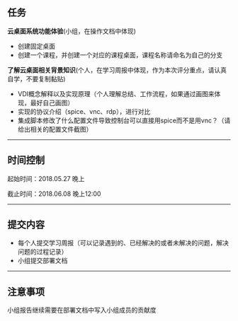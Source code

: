 ## 任务
**云桌面系统功能体验**(小组，在操作文档中体现)
- 创建固定桌面
- 创建一个课程，并创建一个对应的课程桌面，课程名称请命名为自己的分支

**了解云桌面相关背景知识**(个人，在学习周报中体现，作为本次评分重点，请认真自学，不要复制黏贴)
- VDI概念解释以及实现原理（个人理解总结、工作流程，如果通过画图来体现，最好自己画图）
- 实现的协议介绍（spice、vnc、rdp），进行对比
- 集成脚本修改了什么配置文件导致控制台可以直接用spice而不是用vnc？（请给出相关的配置文件截图）

---------

## 时间控制
起始时间：2018.05.27 晚上

截止时间：2018.06.08 晚上12:00

-------------

## 提交内容
- 每个人提交学习周报（可以记录遇到的、已经解决的或者未解决的问题，解决问题的过程记录）
- 小组提交部署文档

-------------

## 注意事项
小组报告继续需要在部署文档中写入小组成员的贡献度
